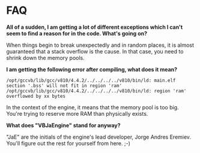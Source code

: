 FAQ
===

**All of a sudden, I am getting a lot of different exceptions which I can't seem to find a reason for in the code. What's going on?**

When things begin to break unexpectedly and in random places, it is almost guaranteed that a stack overflow is the cause. In that case, you need to shrink down the memory pools.

**I am getting the following error after compiling, what does it mean?**

    /opt/gccvb/lib/gcc/v810/4.4.2/../../../../v810/bin/ld: main.elf section '.bss' will not fit in region 'ram'
    /opt/gccvb/lib/gcc/v810/4.4.2/../../../../v810/bin/ld: region 'ram' overflowed by xx bytes

In the context of the engine, it means that the memory pool is too big. You're trying to reserve more RAM than physically exists.

**What does "VBJaEngine" stand for anyway?**

"JaE" are the initials of the engine's lead developer, Jorge Andres Eremiev. You'll figure out the rest for yourself from here. ;-) 